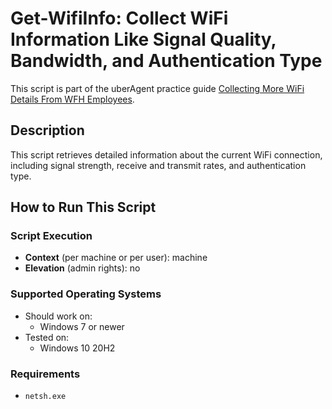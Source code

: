 # Get-WifiInfo: Collect WiFi Information Like Signal Quality, Bandwidth, and Authentication Type

This script is part of the uberAgent practice guide [Collecting More WiFi Details From WFH Employees](https://uberagent.com/docs/uberagent/latest/practice-guides/collecting-more-wifi-details-from-wfh-employees/).

## Description

This script retrieves detailed information about the current WiFi connection, including signal strength, receive and transmit rates, and authentication type.

## How to Run This Script

### Script Execution

- **Context** (per machine or per user): machine
- **Elevation** (admin rights): no

### Supported Operating Systems

- Should work on:
  - Windows 7 or newer
- Tested on:
  - Windows 10 20H2

### Requirements

- `netsh.exe`
